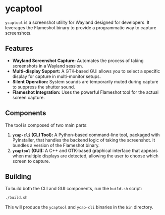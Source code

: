 # ycaptool

`ycaptool` is a screenshot utility for Wayland designed for developers. It leverages the Flameshot binary to provide a programmatic way to capture screenshots.

## Features

*   **Wayland Screenshot Capture:** Automates the process of taking screenshots in a Wayland session.
*   **Multi-display Support:** A GTK-based GUI allows you to select a specific display for capture in multi-monitor setups.
*   **Silent Operation:** System sounds are temporarily muted during capture to suppress the shutter sound.
*   **Flameshot Integration:** Uses the powerful Flameshot tool for the actual screen capture.

## Components

The tool is composed of two main parts:

1.  **`ycap-cli` (CLI Tool):** A Python-based command-line tool, packaged with PyInstaller, that handles the backend logic of taking the screenshot. It bundles a version of the Flameshot binary.
2.  **`ycaptool` (GUI):** A C++ and GTK-based graphical interface that appears when multiple displays are detected, allowing the user to choose which screen to capture.

## Building

To build both the CLI and GUI components, run the `build.sh` script:

```bash
./build.sh
```

This will produce the `ycaptool` and `ycap-cli` binaries in the `bin` directory.
